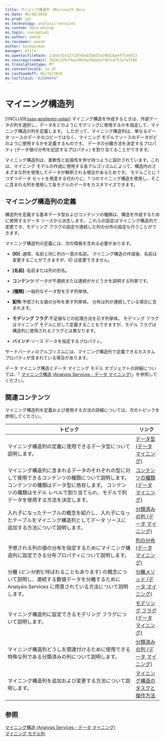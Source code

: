 ```yaml
---
title: マイニング構造列 |Microsoft Docs
ms.date: 05/08/2018
ms.prod: sql
ms.technology: analysis-services
ms.custom: data-mining
ms.topic: conceptual
ms.author: owend
ms.reviewer: owend
author: minewiskan
manager: kfile
ms.openlocfilehash: 1cbdcd14127cdf45eb35dd7a24652be4f7c4d613
ms.sourcegitcommit: 3026c22b7fba19059a769ea5f367c4f51efaf286
ms.translationtype: MT
ms.contentlocale: ja-JP
ms.lasthandoff: 06/15/2019
ms.locfileid: "62509974"
---
```

# <a name="mining-structure-columns"></a>マイニング構造列
[!INCLUDE[ssas-appliesto-sqlas](../../includes/ssas-appliesto-sqlas.md)]
  マイニング構造を作成するときは、外部データの列を選択し、データをどのようにモデリングに使用するかを指定して、マイニング構造の列を定義します。 したがって、マイニング構造列は、単なるデータ ソースのデータのコピーではなく、マイニング モデルでソースのデータがどのように使用するかを定義するものです。 データの分離方法を決定するプロパティ (データ値の分布を記述するプロパティ) を割り当てることができます。  
  
 マイニング構造列は、柔軟性と拡張性を併せ持つように設計されています。これは、マイニング モデルの作成に使用する各アルゴリズムによって、構造内のさまざまな列を使用してデータが解釈される場合があるためです。 モデルごとに 1 つずつデータ セットを用意する代わりに、1 つのマイニング構造を使用し、そこに含まれる列を使用して各モデルのデータをカスタマイズできます。  
  
## <a name="defining-mining-structure-columns"></a>マイニング構造列の定義  
 構造列を定義する基本データ型およびコンテンツの種類は、構造を作成するために使用するデータ ソースから派生します。 これらの設定はマイニング構造内で変更でき、モデリング フラグの設定や連続した列の分布の設定も行うことができます。  
  
 マイニング構造列の定義には、次の情報を含める必要があります。  
  
-   **[ID]** :通常、名前と同じ列の一意の名前。 マイニング構造の作成後、名前は変更することができますが、ID は変更できません。  
  
-   **[名前]** :名前または列の別名。  
  
-   **コンテンツ**:データが不連続または連続がかどうかを説明する列挙です。  
  
-   **[種類]** :一般的なデータ型を示す列挙体。  
  
-   **配布**:予想される値の分布を表す列挙体。 分布は列が連続している場合に含まれます。  
  
-   **モデリング フラグ**:不足値などの処理方法を示す列挙体。 モデリング フラグはマイニング モデルに対して定義することもできますが、モデル フラグは構造列に使用されるフラグとは異なります。  
  
-   **バインド**:ソース データを指定するプロパティ。  
  
 サードパーティのアルゴリズムには、マイニング構造列で定義できるカスタム プロパティが含まれている場合があります。  
  
 データ マイニング構造とデータ マイニング モデル オブジェクトの詳細については、「 [マイニング構造 (Analysis Services - データ マイニング)](../../analysis-services/data-mining/mining-structures-analysis-services-data-mining.md)」を参照してください。  
  
## <a name="related-content"></a>関連コンテンツ  
 マイニング構造列を定義および使用する方法の詳細については、次のトピックを参照してください。  
  
|トピック|リンク|  
|-----------|-----------|  
|マイニング構造列の定義に使用できるデータ型について説明します。|[データ型 (データ マイニング)](../../analysis-services/data-mining/data-types-data-mining.md)|  
|マイニング構造列に含まれるデータのそれぞれの型に対して使用できるコンテンツの種類について説明します。 コンテンツの種類はデータ型に依存します。 コンテンツの種類はモデル レベルで割り当てられ、モデルで列データを使用する方法を決定します。|[コンテンツの種類 (データ マイニング)](../../analysis-services/data-mining/content-types-data-mining.md)|  
|入れ子になったテーブルの概念を紹介し、入れ子になったテーブルをマイニング構造列としてデータ ソースに追加する方法について説明します。|[分類済みの列 (データ マイニング)](../../analysis-services/data-mining/classified-columns-data-mining.md)|  
|予想される列の値の分布を指定するためにマイニング構造列に設定できる分布プロパティについて説明します。|[列の分布 (データ マイニング)](../../analysis-services/data-mining/column-distributions-data-mining.md)|  
|分離 (*ビン分割*と呼ばれることもあります) の概念について説明し、連続する数値データを分離するために Analysis Services に用意されている方法について説明します。|[分離メソッド (データ マイニング)](../../analysis-services/data-mining/discretization-methods-data-mining.md)|  
|マイニング構造列に設定できるモデリング フラグについて説明します。|[モデリング フラグ (データ マイニング)](../../analysis-services/data-mining/modeling-flags-data-mining.md)|  
|マイニング構造列どうしを関連付けるために使用できる特殊な列である分類済みの列について説明します。|[分類済みの列 (データ マイニング)](../../analysis-services/data-mining/classified-columns-data-mining.md)|  
|マイニング構造列を追加および変更する方法について説明します。|[マイニング構造のタスクと操作方法](../../analysis-services/data-mining/mining-structure-tasks-and-how-tos.md)|  
  
## <a name="see-also"></a>参照  
 [マイニング構造 (Analysis Services - データ マイニング)](../../analysis-services/data-mining/mining-structures-analysis-services-data-mining.md)   
 [マイニング モデル列](../../analysis-services/data-mining/mining-model-columns.md)  
  
  
